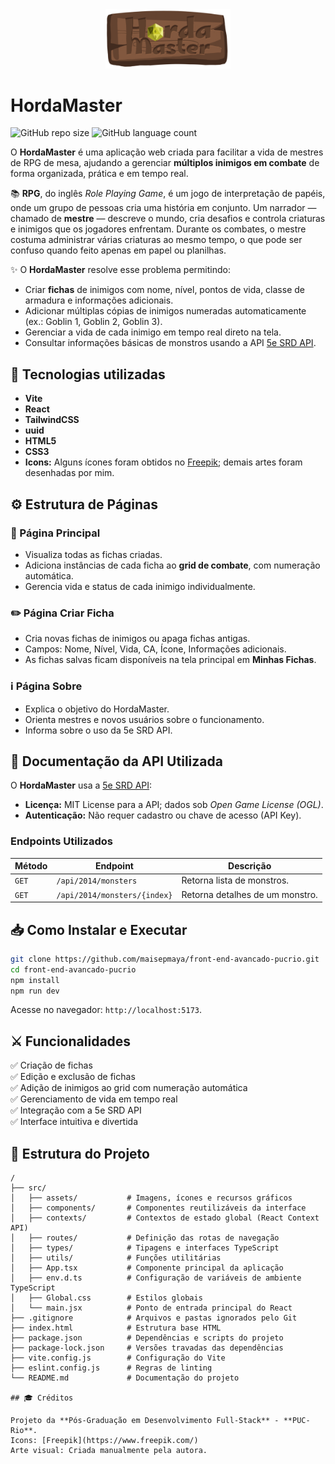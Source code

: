 <div align="center">
  <img src="src/assets/logo.png" alt="logo" width="200"/>
</div>

# HordaMaster

![GitHub repo size](https://img.shields.io/github/repo-size/maisepmaya/front-end-puc-rio-project?style=for-the-badge)
![GitHub language count](https://img.shields.io/github/languages/count/maisepmaya/front-end-puc-rio-project?style=for-the-badge)

O **HordaMaster** é uma aplicação web criada para facilitar a vida de mestres de RPG de mesa, ajudando a gerenciar **múltiplos inimigos em combate** de forma organizada, prática e em tempo real.

📚 **RPG**, do inglês _Role Playing Game_, é um jogo de interpretação de papéis, onde um grupo de pessoas cria uma história em conjunto. Um narrador — chamado de **mestre** — descreve o mundo, cria desafios e controla criaturas e inimigos que os jogadores enfrentam. Durante os combates, o mestre costuma administrar várias criaturas ao mesmo tempo, o que pode ser confuso quando feito apenas em papel ou planilhas.

✨ O **HordaMaster** resolve esse problema permitindo:

- Criar **fichas** de inimigos com nome, nível, pontos de vida, classe de armadura e informações adicionais.
- Adicionar múltiplas cópias de inimigos numeradas automaticamente (ex.: Goblin 1, Goblin 2, Goblin 3).
- Gerenciar a vida de cada inimigo em tempo real direto na tela.
- Consultar informações básicas de monstros usando a API [5e SRD API](https://www.dnd5eapi.co/).

## 🚀 Tecnologias utilizadas

- **Vite**
- **React**
- **TailwindCSS**
- **uuid**
- **HTML5**
- **CSS3**
- **Icons:** Alguns ícones foram obtidos no [Freepik](https://www.freepik.com/); demais artes foram desenhadas por mim.

## ⚙️ Estrutura de Páginas

### 📌 Página Principal

- Visualiza todas as fichas criadas.
- Adiciona instâncias de cada ficha ao **grid de combate**, com numeração automática.
- Gerencia vida e status de cada inimigo individualmente.

### ✏️ Página Criar Ficha

- Cria novas fichas de inimigos ou apaga fichas antigas.
- Campos: Nome, Nível, Vida, CA, Ícone, Informações adicionais.
- As fichas salvas ficam disponíveis na tela principal em **Minhas Fichas**.

### ℹ️ Página Sobre

- Explica o objetivo do HordaMaster.
- Orienta mestres e novos usuários sobre o funcionamento.
- Informa sobre o uso da 5e SRD API.

## 🔗 Documentação da API Utilizada

O **HordaMaster** usa a [5e SRD API](https://www.dnd5eapi.co/):

- **Licença:** MIT License para a API; dados sob _Open Game License (OGL)_.
- **Autenticação:** Não requer cadastro ou chave de acesso (API Key).

### Endpoints Utilizados

| Método | Endpoint                     | Descrição                       |
| ------ | ---------------------------- | ------------------------------- |
| `GET`  | `/api/2014/monsters`         | Retorna lista de monstros.      |
| `GET`  | `/api/2014/monsters/{index}` | Retorna detalhes de um monstro. |

## 📥 Como Instalar e Executar

```bash
git clone https://github.com/maisepmaya/front-end-avancado-pucrio.git
cd front-end-avancado-pucrio
npm install
npm run dev
```

Acesse no navegador: `http://localhost:5173`.

## ⚔️ Funcionalidades

✅ Criação de fichas  
✅ Edição e exclusão de fichas  
✅ Adição de inimigos ao grid com numeração automática  
✅ Gerenciamento de vida em tempo real  
✅ Integração com a 5e SRD API  
✅ Interface intuitiva e divertida

## 📁 Estrutura do Projeto

```plaintext
/
├── src/
│   ├── assets/           # Imagens, ícones e recursos gráficos
│   ├── components/       # Componentes reutilizáveis da interface
│   ├── contexts/         # Contextos de estado global (React Context API)
│   ├── routes/           # Definição das rotas de navegação
│   ├── types/            # Tipagens e interfaces TypeScript
│   ├── utils/            # Funções utilitárias
│   ├── App.tsx           # Componente principal da aplicação
│   ├── env.d.ts          # Configuração de variáveis de ambiente TypeScript
│   ├── Global.css        # Estilos globais
│   └── main.jsx          # Ponto de entrada principal do React
├── .gitignore            # Arquivos e pastas ignorados pelo Git
├── index.html            # Estrutura base HTML
├── package.json          # Dependências e scripts do projeto
├── package-lock.json     # Versões travadas das dependências
├── vite.config.js        # Configuração do Vite
├── eslint.config.js      # Regras de linting
└── README.md             # Documentação do projeto

## 🎓 Créditos

Projeto da **Pós-Graduação em Desenvolvimento Full-Stack** - **PUC-Rio**.
Icons: [Freepik](https://www.freepik.com/)
Arte visual: Criada manualmente pela autora.

```
